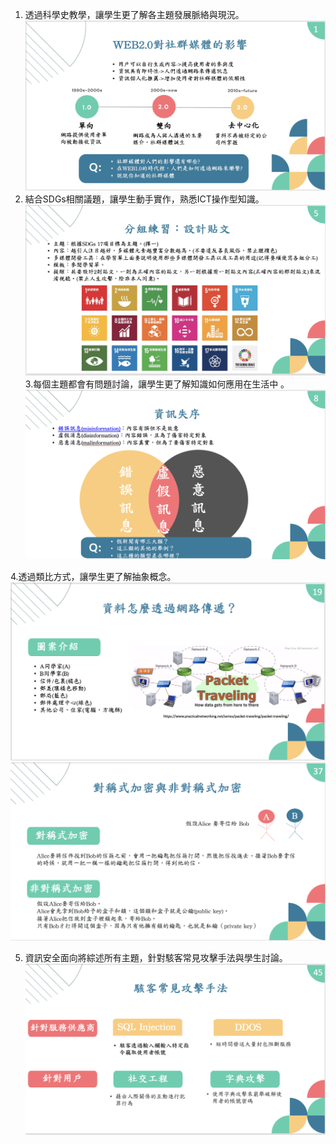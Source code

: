 1. 透過科學史教學，讓學生更了解各主題發展脈絡與現況。
   ![教學史](https://github.com/eggwu96007/DDIMCC/blob/main/教材圖片/截圖%202024-06-10%20上午10.35.06.png)
2. 結合SDGs相關議題，讓學生動手實作，熟悉ICT操作型知識。
   ![SDGs](https://github.com/eggwu96007/DDIMCC/blob/main/教材圖片/截圖%202024-06-10%20上午10.32.32.png)
3.每個主題都會有問題討論，讓學生更了解知識如何應用在生活中 。
![SDGs](https://github.com/eggwu96007/DDIMCC/blob/main/教材圖片/截圖%202024-06-10%20上午10.32.48.png)


4.透過類比方式，讓學生更了解抽象概念。 
![類比1](https://github.com/eggwu96007/DDIMCC/blob/main/教材圖片/截圖%202024-06-10%20上午10.33.35.png)
![類比2](https://github.com/eggwu96007/DDIMCC/blob/main/教材圖片/截圖%202024-06-10%20上午10.34.06.png)

  
5. 資訊安全面向將綜述所有主題，針對駭客常見攻擊手法與學生討論。
![資安](https://github.com/eggwu96007/DDIMCC/blob/main/教材圖片/截圖%202024-06-10%20上午10.34.29.png)
